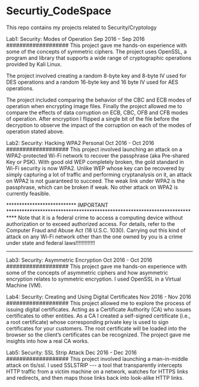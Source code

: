 # Securtiy_CodeSpace
This repo contains my projects related to Security/Cryptology

Lab1: Security: Modes of Operation
Sep 2016 – Sep 2016
###################
This project gave me hands-on experience with some of the concepts of symmetric ciphers. The project uses OpenSSL, 
a program and library that supports a wide range of cryptographic operations provided by Kali Linux.

The project involved creating a random 8-byte key and 8-byte IV used for DES operations and a random 16-byte key 
and 16 byte IV used for AES operations.

The project included comparing the behavior of the CBC and ECB modes of operation when encrypting image files.
Finally the project allowed me to compare the effects of data corruption on ECB, CBC, OFB and CFB modes of operation. 
After encryption I flipped a single bit of the file before the decryption to observe the impact of the corruption on each 
of the modes of operation stated above.

Lab2: Security: Hacking WPA2 Personal
Oct 2016 - Oct 2016
###################
This project involved launching an attack on a WPA2-protected Wi-Fi network to recover the passphrase (aka Pre-shared Key or PSK). 
With good old WEP completely broken, the gold standard in Wi-Fi security is now WPA2. Unlike WEP whose key can be recovered by 
simply capturing a lot of traffic and performing cryptanalysis on it, an attack on WPA2 is not guaranteed to succeed. 
The weak link under WPA2 is the passphrase, which can be broken if weak. No other attack on WPA2 is currently feasible.

*************************** IMPORTANT ***************************************************************************
Note that it is a federal crime to access a computing device without authorization or to exceed authorized access. 
For details, refer to the Computer Fraud and Abuse Act (18 U.S.C. 1030). Carrying out this kind of attack on any 
Wi-Fi network other than the one owned by you is a crime under state and federal laws!!!!!!!!!!!!!
*****************************************************************************************************************

Lab3: Security: Asymmetric Encryption
Oct 2016 - Oct 2016
###################
This project gave me hands-on experience with some of the concepts of asymmetric ciphers and how asymmetric
encryption relates to symmetric encryption. I used OpenSSL in a Virtual Machine (VM).

Lab4: Security: Creating and Using Digital Certificates
Nov 2016 - Nov 2016
###################
This project allowed me to explore the process of issuing digital certificates. Acting as a Certificate Authority (CA) 
who issues certificates to other entities. As a CA I created a self-signed certificate (i.e., a root certificate)
whose corresponding private key is used to sign certificates for your customers. The root certificate will be loaded 
into the browser so the client’s certificates can be recognized. The project gave me insights into how a real CA works.

Lab5: Security: SSL Strip Attack
Dec 2016 - Dec 2016
###################
This project involved launching a man-in-middle attack on tls/ssl. I used SSLSTRIP --- a tool that transparently intercepts 
HTTP traffic from a victim machine on a network, watches for HTTPS links and redirects, and then maps those links back into 
look-alike HTTP links.
